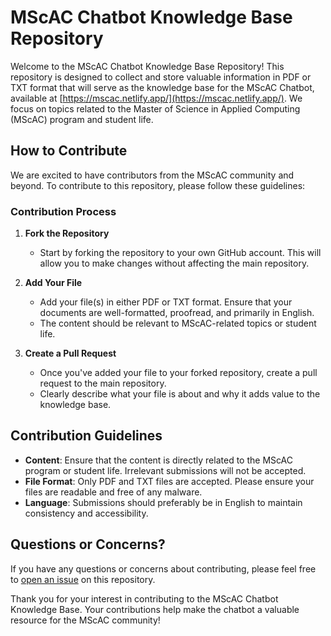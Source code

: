 # MScAC Chatbot Knowledge Base Repository

Welcome to the MScAC Chatbot Knowledge Base Repository! This repository is designed to collect and store valuable information in PDF or TXT format that will serve as the knowledge base for the MScAC Chatbot, available at [https://mscac.netlify.app/](https://mscac.netlify.app/). We focus on topics related to the Master of Science in Applied Computing (MScAC) program and student life.

## How to Contribute

We are excited to have contributors from the MScAC community and beyond. To contribute to this repository, please follow these guidelines:

### Contribution Process

1. **Fork the Repository**
   - Start by forking the repository to your own GitHub account. This will allow you to make changes without affecting the main repository.

2. **Add Your File**
   - Add your file(s) in either PDF or TXT format. Ensure that your documents are well-formatted, proofread, and primarily in English.
   - The content should be relevant to MScAC-related topics or student life.

3. **Create a Pull Request**
   - Once you've added your file to your forked repository, create a pull request to the main repository.
   - Clearly describe what your file is about and why it adds value to the knowledge base.

## Contribution Guidelines

- **Content**: Ensure that the content is directly related to the MScAC program or student life. Irrelevant submissions will not be accepted.
- **File Format**: Only PDF and TXT files are accepted. Please ensure your files are readable and free of any malware.
- **Language**: Submissions should preferably be in English to maintain consistency and accessibility.


## Questions or Concerns?

If you have any questions or concerns about contributing, please feel free to [open an issue](https://github.com/yourusername/yourrepository/issues) on this repository.

Thank you for your interest in contributing to the MScAC Chatbot Knowledge Base. Your contributions help make the chatbot a valuable resource for the MScAC community!

